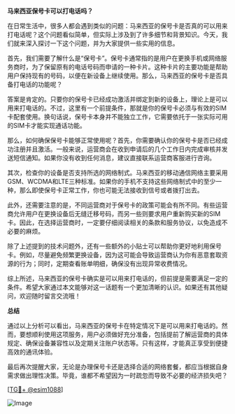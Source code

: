 **马来西亚保号卡可以打电话吗？**

在日常生活中，很多人都会遇到类似的问题：马来西亚的保号卡是否真的可以用来打电话呢？这个问题看似简单，但实际上涉及到了许多细节和背景知识。今天，我们就来深入探讨一下这个问题，并为大家提供一些实用的信息。

首先，我们需要了解什么是“保号卡”。保号卡通常指的是用户在更换手机或网络服务商时，为了保留原有的电话号码而申请的一种卡片。这种卡片的主要功能是帮助用户保持现有的号码，以便在新设备上继续使用。那么，马来西亚的保号卡是否具备打电话的功能呢？

答案是肯定的。只要你的保号卡已经成功激活并绑定到新的设备上，理论上是可以用来打电话的。不过，这里有一个前提条件，那就是你的保号卡必须与有效的SIM卡配套使用。换句话说，保号卡本身并不能独立工作，它需要依托于一张实际可用的SIM卡才能实现通话功能。

那么，如何确保保号卡能够正常使用呢？首先，你需要确认你的保号卡是否已经成功注册并且激活。一般来说，运营商会在收到申请后的几个工作日内完成审核并发送短信通知。如果你没有收到任何消息，建议直接联系运营商客服进行咨询。

其次，检查你的设备是否支持所选的网络制式。马来西亚的移动通信网络主要采用GSM、WCDMA和LTE三种标准。如果你的手机不支持这些网络制式中的至少一种，那么即使保号卡正常工作，你也可能无法接收到信号或者拨打出去。

此外，还需要注意的是，不同运营商对于保号卡的政策可能会有所不同。有些运营商允许用户在更换设备后无缝迁移号码，而另一些则要求用户重新购买新的SIM卡。因此，在选择运营商时，一定要仔细阅读相关的条款和服务协议，以免造成不必要的麻烦。

除了上述提到的技术问题外，还有一些额外的小贴士可以帮助你更好地利用保号卡。例如，尽量避免频繁更换设备，因为这可能会导致运营商认为你有恶意套取资源的行为；同时，定期查看账单明细，确保没有出现异常收费情况。

综上所述，马来西亚的保号卡确实是可以用来打电话的，但前提是需要满足一定的条件。希望大家通过本文能够对这一话题有一个更加清晰的认识。如果还有其他疑问，欢迎随时留言交流哦！

**总结**

通过以上分析可以看出，马来西亚的保号卡在特定情况下是可以用来打电话的。然而，要想顺利使用这项服务，用户必须做好充分准备，包括提前了解运营商的具体规定、确保设备兼容性以及定期关注账户状态等。只有这样，才能真正享受到便捷高效的通讯体验。

最后再次提醒大家，无论是办理保号卡还是选择合适的网络套餐，都应当根据自身需求做出理性决策。毕竟，谁都不希望因为一时疏忽而导致不必要的经济损失吧？

[[TG💪+ @esim1088](https://t.me/s/esim1088)]

![Image](https://i.postimg.cc/4NQfJmqS/Snipaste-2025-05-13-00-14-12.png)
